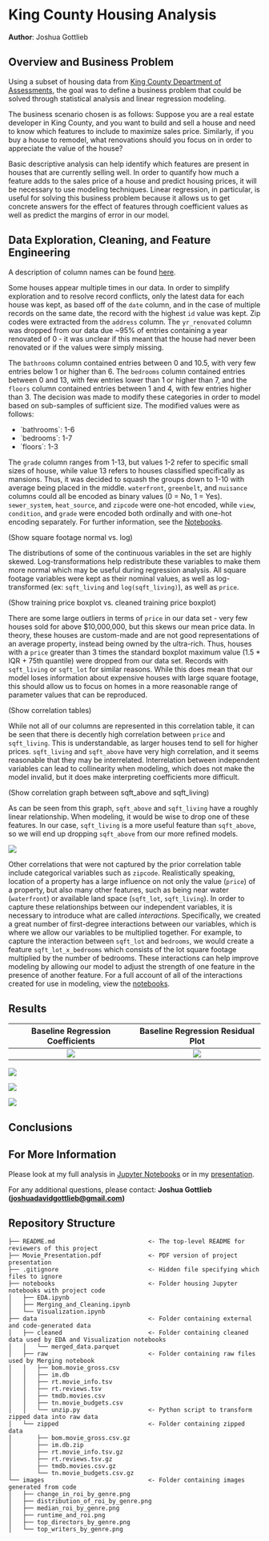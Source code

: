 # King County Housing Analysis

**Author**: Joshua Gottlieb

## Overview and Business Problem

Using a subset of housing data from [King County Department of Assessments](https://info.kingcounty.gov/assessor/DataDownload/default.aspx), the goal was to define a business problem that could be solved through statistical analysis and linear regression modeling.

The business scenario chosen is as follows:
Suppose you are a real estate developer in King County, and you want to build and sell a house and need to know which features to include to maximize sales price. Similarly, if you buy a house to remodel, what renovations should you focus on in order to appreciate the value of the house?

Basic descriptive analysis can help identify which features are present in houses that are currently selling well. In order to quantify how much a feature adds to the sales price of a house and predict housing prices, it will be necessary to use modeling techniques. Linear regression, in particular, is useful for solving this business problem because it allows us to get concrete answers for the effect of features through coefficient values as well as predict the margins of error in our model.

## Data Exploration, Cleaning, and Feature Engineering

A description of column names can be found [here](./data/raw/column_names.md).

Some houses appear multiple times in our data. In order to simplify exploration and to resolve record conflicts, only the latest data for each house was kept, as based off of the `date` column, and in the case of multiple records on the same date, the record with the highest `id` value was kept. Zip codes were extracted from the `address` column. The `yr_renovated` column was dropped from our data due ~95% of entries containing a year renovated of 0 - it was unclear if this meant that the house had never been renovated or if the values were simply missing.

The `bathrooms` column contained entries between 0 and 10.5, with very few entries below 1 or higher than 6. The `bedrooms` column contained entries between 0 and 13, with few entries lower than 1 or higher than 7, and the `floors` column contained entries between 1 and 4, with few entries higher than 3. The decision was made to modify these categories in order to model based on sub-samples of sufficient size. The modified values were as follows:

<ul>
    <li>`bathrooms`: 1-6</li>
    <li>`bedrooms`: 1-7</li>
    <li>`floors`: 1-3</li>
</ul>

The `grade` column ranges from 1-13, but values 1-2 refer to specific small sizes of house, while value 13 refers to houses classified specifically as mansions. Thus, it was decided to squash the groups down to 1-10 with average being placed in the middle. `waterfront`, `greenbelt`, and `nuisance` columns could all be encoded as binary values (0 = No, 1 = Yes). `sewer_system`, `heat_source`, and `zipcode` were one-hot encoded, while `view`, `condition`, and `grade` were encoded both ordinally and with one-hot encoding separately. For further information, see the [Notebooks](./notebooks).


(Show square footage normal vs. log)

The distributions of some of the continuous variables in the set are highly skewed. Log-transformations help redistribute these variables to make them more normal which may be useful during regression analysis. All square footage variables were kept as their nominal values, as well as log-transformed (ex: `sqft_living` and `log(sqft_living)`), as well as `price`. 

(Show training price boxplot vs. cleaned training price boxplot)

There are some large outliers in terms of `price` in our data set - very few houses sold for above $10,000,000, but this skews our mean price data. In theory, these houses are custom-made and are not good representations of an average property, instead being owned by the ultra-rich. Thus, houses with a `price` greater than 3 times the standard boxplot maximum value (1.5 * IQR + 75th quantile) were dropped from our data set. Records with `sqft_living` or `sqft_lot` for similar reasons. While this does mean that our model loses information about expensive houses with large square footage, this should allow us to focus on homes in a more reasonable range of parameter values that can be reproduced. 

(Show correlation tables)

While not all of our columns are represented in this correlation table, it can be seen that there is decently high correlation between `price` and `sqft_living`. This is understandable, as larger houses tend to sell for higher prices. `sqft_living` and `sqft_above` have very high correlation, and it seems reasonable that they may be interrelated. Interrelation between independent variables can lead to collinearity when modeling, which does not make the model invalid, but it does make interpreting coefficients more difficult.

(Show correlation graph between sqft_above and sqft_living)

As can be seen from this graph, `sqft_above` and `sqft_living` have a roughly linear relationship. When modeling, it would be wise to drop one of these features. In our case, `sqft_living` is a more useful feature than `sqft_above`, so we will end up dropping `sqft_above` from our more refined models.

![](./images/sqft_living_by_zipcode.png)

Other correlations that were not captured by the prior correlation table include categorical variables such as `zipcode`. Realistically speaking, location of a property has a large influence on not only the value (`price`) of a property, but also many other features, such as being near water (`waterfront`) or available land space (`sqft_lot`, `sqft_living`). In order to capture these relationships between our independent variables, it is necessary to introduce what are called *interactions*. Specifically, we created a great number of first-degree interactions between our variables, which is where we allow our variables to be multiplied together. For example, to capture the interaction between `sqft_lot` and `bedrooms`, we would create a feature `sqft_lot_x_bedrooms` which consists of the lot square footage multiplied by the number of bedrooms. These interactions can help improve modeling by allowing our model to adjust the strength of one feature in the presence of another feature. For a full account of all of the interactions created for use in modeling, view the [notebooks](./notebooks).


## Results

Baseline Regression Coefficients   |  Baseline Regression Residual Plot
:-------------------------:|:-------------------------:
![](./images/baseline_coeff.png)  |  ![](./images/baseline_residuals.png)

![](./images/prim_disc_inter_residuals.png)

![](./images/multiple_linear_regression_no_interactions.jpg)

![](./images/multiple_linear_regression_with_interactions.png)




## Conclusions



## For More Information

Please look at my full analysis in [Jupyter Notebooks](./notebooks) or in my [presentation](./Movie_Presentation.pdf).

For any additional questions, please contact: **Joshua Gottlieb (joshuadavidgottlieb@gmail.com)**

## Repository Structure

```
├── README.md                          <- The top-level README for reviewers of this project
├── Movie_Presentation.pdf             <- PDF version of project presentation
├── .gitignore                         <- Hidden file specifying which files to ignore
├── notebooks                          <- Folder housing Jupyter notebooks with project code
│   ├── EDA.ipynb                      
│   ├── Merging_and_Cleaning.ipynb     
│   └── Visualization.ipynb            
├── data                               <- Folder containing external and code-generated data
│   ├── cleaned                        <- Folder containing cleaned data used by EDA and Visualization notebooks
│   │   └── merged_data.parquet              
│   ├── raw                            <- Folder containing raw files used by Merging notebook
│   │   ├── bom.movie_gross.csv              
│   │   ├── im.db                            
│   │   ├── rt.movie_info.tsv                
│   │   ├── rt.reviews.tsv                   
│   │   ├── tmdb.movies.csv                  
│   │   ├── tn.movie_budgets.csv             
│   │   └── unzip.py                   <- Python script to transform zipped data into raw data
│   └── zipped                         <- Folder containing zipped data
│       ├── bom.movie_gross.csv.gz
│       ├── im.db.zip
│       ├── rt.movie_info.tsv.gz
│       ├── rt.reviews.tsv.gz
│       ├── tmdb.movies.csv.gz
│       └── tn.movie_budgets.csv.gz
└── images                             <- Folder containing images generated from code
│   ├── change_in_roi_by_genre.png
│   ├── distribution_of_roi_by_genre.png
│   ├── median_roi_by_genre.png
│   ├── runtime_and_roi.png
│   ├── top_directors_by_genre.png
│   └── top_writers_by_genre.png

```